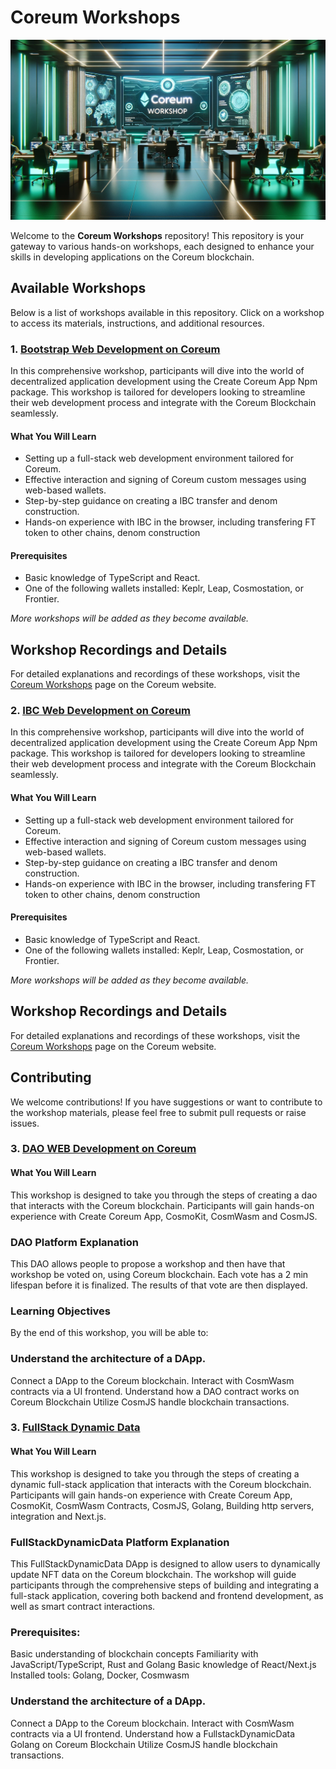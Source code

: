 
# Coreum Workshops

![Workshop](./assets/workshop.jpeg)

Welcome to the **Coreum Workshops** repository! This repository is your gateway to various hands-on workshops, each designed to enhance your skills in developing applications on the Coreum blockchain.

## Available Workshops

Below is a list of workshops available in this repository. Click on a workshop to access its materials, instructions, and additional resources.

### 1. [Bootstrap Web Development on Coreum](./Boostrap_WebApp_Development/)
In this comprehensive workshop, participants will dive into the world of decentralized application development using the Create Coreum App Npm package. This workshop is tailored for developers looking to streamline their web development process and integrate with the Coreum Blockchain seamlessly.

#### What You Will Learn
- Setting up a full-stack web development environment tailored for Coreum.
- Effective interaction and signing of Coreum custom messages using web-based wallets.
- Step-by-step guidance on creating a IBC transfer and denom construction.
- Hands-on experience with IBC  in the browser, including transfering FT token to other chains, denom construction

#### Prerequisites
- Basic knowledge of TypeScript and React.
- One of the following wallets installed: Keplr, Leap, Cosmostation, or Frontier.

_More workshops will be added as they become available._

## Workshop Recordings and Details

For detailed explanations and recordings of these workshops, visit the [Coreum Workshops](https://www.coreum.com/workshops) page on the Coreum website.


### 2. [IBC Web Development on Coreum](./IBCTransfer_WebApp_Development/)
In this comprehensive workshop, participants will dive into the world of decentralized application development using the Create Coreum App Npm package. This workshop is tailored for developers looking to streamline their web development process and integrate with the Coreum Blockchain seamlessly.

#### What You Will Learn
- Setting up a full-stack web development environment tailored for Coreum.
- Effective interaction and signing of Coreum custom messages using web-based wallets.
- Step-by-step guidance on creating a IBC transfer and denom construction.
- Hands-on experience with IBC  in the browser, including transfering FT token to other chains, denom construction

#### Prerequisites
- Basic knowledge of TypeScript and React.
- One of the following wallets installed: Keplr, Leap, Cosmostation, or Frontier.

_More workshops will be added as they become available._

## Workshop Recordings and Details

For detailed explanations and recordings of these workshops, visit the [Coreum Workshops](https://www.coreum.com/workshops) page on the Coreum website.

## Contributing

We welcome contributions! If you have suggestions or want to contribute to the workshop materials, please feel free to submit pull requests or raise issues.

### 3. [DAO WEB Development on Coreum](./DAO_WebApp_Development/)

#### What You Will Learn
This workshop is designed to take you through the steps of creating a dao that interacts with the Coreum blockchain. Participants will gain hands-on experience with Create Coreum App, CosmoKit, CosmWasm and CosmJS.


### DAO Platform Explanation
This DAO allows people to propose a workshop and then have that workshop be voted on, using Coreum blockchain. Each vote has a 2 min lifespan before it is finalized. The results of that vote are then displayed.

### Learning Objectives
By the end of this workshop, you will be able to:

### Understand the architecture of a DApp.
Connect a DApp to the Coreum blockchain.
Interact with CosmWasm contracts via a UI frontend.
Understand how a DAO contract works on Coreum Blockchain
Utilize CosmJS handle blockchain transactions.


### 3. [FullStack Dynamic Data](./FullStackDynamicData/)

#### What You Will Learn
This workshop is designed to take you through the steps of creating a dynamic full-stack application that interacts with the Coreum blockchain. Participants will gain hands-on experience with Create Coreum App, CosmoKit, CosmWasm Contracts, CosmJS, Golang, Building http servers, integration and Next.js.


### FullStackDynamicData Platform Explanation
This FullStackDynamicData DApp is designed to allow users to dynamically update NFT data on the Coreum blockchain. The workshop will guide participants through the comprehensive steps of building and integrating a full-stack application, covering both backend and frontend development, as well as smart contract interactions.

### Prerequisites:
Basic understanding of blockchain concepts
Familiarity with JavaScript/TypeScript, Rust and Golang
Basic knowledge of React/Next.js
Installed tools: Golang, Docker, Cosmwasm

### Understand the architecture of a DApp.
Connect a DApp to the Coreum blockchain.
Interact with CosmWasm contracts via a UI frontend.
Understand how a FullstackDynamicData Golang on Coreum Blockchain
Utilize CosmJS handle blockchain transactions.
